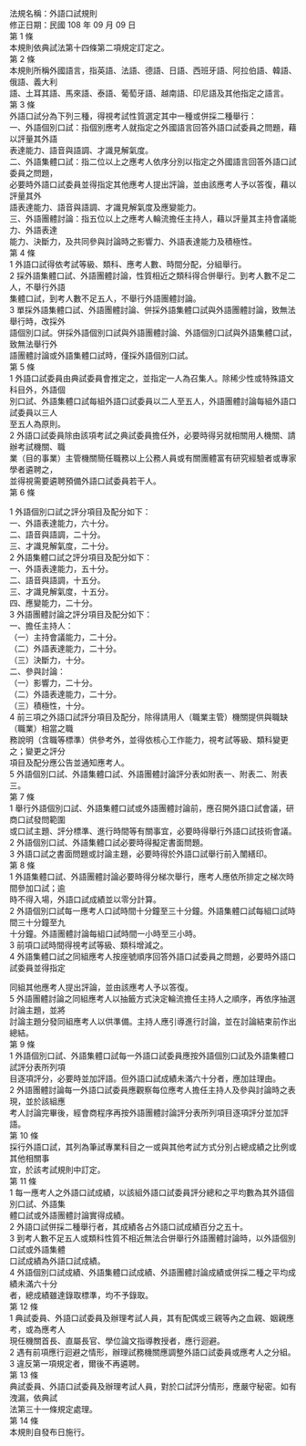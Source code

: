 法規名稱：外語口試規則  
修正日期：民國 108 年 09 月 09 日  
第 1 條  
本規則依典試法第十四條第二項規定訂定之。  
第 2 條  
本規則所稱外國語言，指英語、法語、德語、日語、西班牙語、阿拉伯語、韓語、俄語、義大利  
語、土耳其語、馬來語、泰語、葡萄牙語、越南語、印尼語及其他指定之語言。  
第 3 條  
外語口試分為下列三種，得視考試性質選定其中一種或併採二種舉行：  
一、外語個別口試：指個別應考人就指定之外國語言回答外語口試委員之問題，藉以評量其外語  
表達能力、語音與語調、才識見解氣度。  
二、外語集體口試：指二位以上之應考人依序分別以指定之外國語言回答外語口試委員之問題，  
必要時外語口試委員並得指定其他應考人提出評論，並由該應考人予以答復，藉以評量其外  
語表達能力、語音與語調、才識見解氣度及應變能力。  
三、外語團體討論：指五位以上之應考人輪流擔任主持人，藉以評量其主持會議能力、外語表達  
能力、決斷力，及共同參與討論時之影響力、外語表達能力及積極性。  
第 4 條  
1 外語口試得依考試等級、類科、應考人數、時間分配，分組舉行。  
2 採外語集體口試、外語團體討論，性質相近之類科得合併舉行。到考人數不足二人，不舉行外語  
集體口試，到考人數不足五人，不舉行外語團體討論。  
3 單採外語集體口試、外語團體討論、併採外語集體口試與外語團體討論，致無法舉行時，改採外  
語個別口試。併採外語個別口試與外語團體討論、外語個別口試與外語集體口試，致無法舉行外  
語團體討論或外語集體口試時，僅採外語個別口試。  
第 5 條  
1 外語口試委員由典試委員會推定之，並指定一人為召集人。除稀少性或特殊語文科目外，外語個  
別口試、外語集體口試每組外語口試委員以二人至五人，外語團體討論每組外語口試委員以三人  
至五人為原則。  
2 外語口試委員除由該項考試之典試委員擔任外，必要時得另就相關用人機關、請辦考試機關、職  
業（目的事業）主管機關簡任職務以上公務人員或有關團體富有研究經驗者或專家學者遴聘之，  
並得視需要遴聘預備外語口試委員若干人。  
第 6 條  


1 外語個別口試之評分項目及配分如下：  
一、外語表達能力，六十分。  
二、語音與語調，二十分。  
三、才識見解氣度，二十分。  
2 外語集體口試之評分項目及配分如下：  
一、外語表達能力，五十分。  
二、語音與語調，十五分。  
三、才識見解氣度，十五分。  
四、應變能力，二十分。  
3 外語團體討論之評分項目及配分如下：  
一、擔任主持人：  
（一）主持會議能力，二十分。  
（二）外語表達能力，二十分。  
（三）決斷力，十分。  
二、參與討論：  
（一）影響力，二十分。  
（二）外語表達能力，二十分。  
（三）積極性，十分。  
4 前三項之外語口試評分項目及配分，除得請用人（職業主管）機關提供與職缺（職業）相當之職  
務說明（含職等標準）供參考外，並得依核心工作能力，視考試等級、類科變更之；變更之評分  
項目及配分應公告並通知應考人。  
5 外語個別口試、外語集體口試、外語團體討論評分表如附表一、附表二、附表三。  
第 7 條  
1 舉行外語個別口試、外語集體口試或外語團體討論前，應召開外語口試會議，研商口試發問範圍  
或口試主題、評分標準、進行時間等有關事宜，必要時得舉行外語口試技術會議。  
2 外語個別口試、外語集體口試必要時得擬定書面問題。  
3 外語口試之書面問題或討論主題，必要時得於外語口試舉行前入闈繕印。  
第 8 條  
1 外語集體口試、外語團體討論必要時得分梯次舉行，應考人應依所排定之梯次時間參加口試；逾  
時不得入場，外語口試成績並以零分計算。  
2 外語個別口試每一應考人口試時間十分鐘至三十分鐘。外語集體口試每組口試時間三十分鐘至九  
十分鐘。外語團體討論每組口試時間一小時至三小時。  
3 前項口試時間得視考試等級、類科增減之。  
4 外語集體口試之同組應考人按座號順序回答外語口試委員之問題，必要時外語口試委員並得指定  


同組其他應考人提出評論，並由該應考人予以答復。  
5 外語團體討論之同組應考人以抽籤方式決定輪流擔任主持人之順序，再依序抽選討論主題，並將  
討論主題分發同組應考人以供準備。主持人應引導進行討論，並在討論結束前作出總結。  
第 9 條  
1 外語個別口試、外語集體口試每一外語口試委員應按外語個別口試及外語集體口試評分表所列項  
目逐項評分，必要時並加評語。但外語口試成績未滿六十分者，應加註理由。  
2 外語團體討論每一外語口試委員應觀察每位應考人擔任主持人及參與討論時之表現，並於該組應  
考人討論完畢後，經會商程序再按外語團體討論評分表所列項目逐項評分並加評語。  
第 10 條  
採行外語口試，其列為筆試專業科目之一或與其他考試方式分別占總成績之比例或其他相關事  
宜，於該考試規則中訂定。  
第 11 條  
1 每一應考人之外語口試成績，以該組外語口試委員評分總和之平均數為其外語個別口試、外語集  
體口試或外語團體討論實得成績。  
2 外語口試併採二種舉行者，其成績各占外語口試成績百分之五十。  
3 到考人數不足五人或類科性質不相近無法合併舉行外語團體討論時，以外語個別口試或外語集體  
口試成績為外語口試成績。  
4 外語個別口試成績、外語集體口試成績、外語團體討論成績或併採二種之平均成績未滿六十分  
者，總成績雖達錄取標準，均不予錄取。  
第 12 條  
1 典試委員、外語口試委員及辦理考試人員，其有配偶或三親等內之血親、姻親應考，或為應考人  
現任機關首長、直屬長官、學位論文指導教授者，應行迴避。  
2 遇有前項應行迴避之情形，辦理試務機關應調整外語口試委員或應考人之分組。  
3 違反第一項規定者，爾後不再遴聘。  
第 13 條  
典試委員、外語口試委員及辦理考試人員，對於口試評分情形，應嚴守秘密。如有洩漏，依典試  
法第三十一條規定處理。  
第 14 條  
本規則自發布日施行。  


